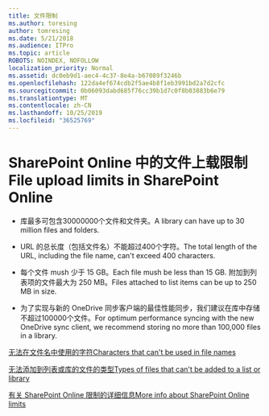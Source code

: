 ```yaml
---
title: 文件限制
ms.author: toresing
author: tomresing
ms.date: 5/21/2018
ms.audience: ITPro
ms.topic: article
ROBOTS: NOINDEX, NOFOLLOW
localization_priority: Normal
ms.assetid: dc0eb9d1-aec4-4c37-8e4a-b67089f3246b
ms.openlocfilehash: 122da4ef674cdb2f5ae4b8f1eb3991bd2a7d2cfc
ms.sourcegitcommit: 0b06093dabd685f76cc39b1d7c0f8b03883b6e79
ms.translationtype: MT
ms.contentlocale: zh-CN
ms.lasthandoff: 10/25/2019
ms.locfileid: "36525769"
---
```

# <a name="file-upload-limits-in-sharepoint-online"></a><span data-ttu-id="b57fa-102">SharePoint Online 中的文件上载限制</span><span class="sxs-lookup"><span data-stu-id="b57fa-102">File upload limits in SharePoint Online</span></span>

- <span data-ttu-id="b57fa-103">库最多可包含30000000个文件和文件夹。</span><span class="sxs-lookup"><span data-stu-id="b57fa-103">A library can have up to 30 million files and folders.</span></span>
    
- <span data-ttu-id="b57fa-104">URL 的总长度（包括文件名）不能超过400个字符。</span><span class="sxs-lookup"><span data-stu-id="b57fa-104">The total length of the URL, including the file name, can't exceed 400 characters.</span></span>
    
- <span data-ttu-id="b57fa-105">每个文件 mush 少于 15 GB。</span><span class="sxs-lookup"><span data-stu-id="b57fa-105">Each file mush be less than 15 GB.</span></span> <span data-ttu-id="b57fa-106">附加到列表项的文件最大为 250 MB。</span><span class="sxs-lookup"><span data-stu-id="b57fa-106">Files attached to list items can be up to 250 MB in size.</span></span>
    
- <span data-ttu-id="b57fa-107">为了实现与新的 OneDrive 同步客户端的最佳性能同步，我们建议在库中存储不超过100000个文件。</span><span class="sxs-lookup"><span data-stu-id="b57fa-107">For optimum performance syncing with the new OneDrive sync client, we recommend storing no more than 100,000 files in a library.</span></span> 
    
[<span data-ttu-id="b57fa-108">无法在文件名中使用的字符</span><span class="sxs-lookup"><span data-stu-id="b57fa-108">Characters that can't be used in file names</span></span>](https://go.microsoft.com/fwlink/?linkid=866430)
  
[<span data-ttu-id="b57fa-109">无法添加到列表或库的文件的类型</span><span class="sxs-lookup"><span data-stu-id="b57fa-109">Types of files that can't be added to a list or library</span></span>](https://go.microsoft.com/fwlink/?linkid=273757)
  
[<span data-ttu-id="b57fa-110">有关 SharePoint Online 限制的详细信息</span><span class="sxs-lookup"><span data-stu-id="b57fa-110">More info about SharePoint Online limits</span></span>](https://go.microsoft.com/fwlink/?linkid=271273)
  

